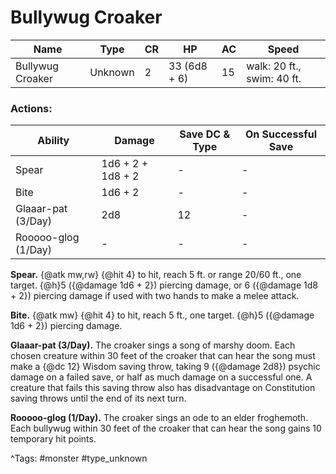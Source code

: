 # Bullywug Croaker

| Name | Type | CR | HP | AC | Speed |
|------|------|----|----|----|-------|
| Bullywug Croaker | Unknown | 2 | 33 (6d8 + 6) | 15 | walk: 20 ft., swim: 40 ft. |

### Actions:

| Ability | Damage | Save DC & Type | On Successful Save |
|---------|--------|----------------|--------------------|
| Spear | 1d6 + 2 + 1d8 + 2 | - | - |
| Bite | 1d6 + 2 | - | - |
| Glaaar-pat (3/Day) | 2d8 | 12 | - |
| Rooooo-glog (1/Day) | - | - | - |


**Spear.** {@atk mw,rw} {@hit 4} to hit, reach 5 ft. or range 20/60 ft., one target. {@h}5 ({@damage 1d6 + 2}) piercing damage, or 6 ({@damage 1d8 + 2}) piercing damage if used with two hands to make a melee attack.

**Bite.** {@atk mw} {@hit 4} to hit, reach 5 ft., one target. {@h}5 ({@damage 1d6 + 2}) piercing damage.

**Glaaar-pat (3/Day).** The croaker sings a song of marshy doom. Each chosen creature within 30 feet of the croaker that can hear the song must make a {@dc 12} Wisdom saving throw, taking 9 ({@damage 2d8}) psychic damage on a failed save, or half as much damage on a successful one. A creature that fails this saving throw also has disadvantage on Constitution saving throws until the end of its next turn.

**Rooooo-glog (1/Day).** The croaker sings an ode to an elder froghemoth. Each bullywug within 30 feet of the croaker that can hear the song gains 10 temporary hit points.

^Tags: #monster #type_unknown